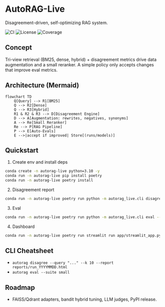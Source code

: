 # AutoRAG-Live

Disagreement-driven, self-optimizing RAG system.

![CI](https://img.shields.io/github/actions/workflow/status/rajatsainju2025/autorag-live/ci.yml?branch=main)
![License](https://img.shields.io/badge/license-MIT-green)
![Coverage](https://img.shields.io/badge/coverage-80%25+-brightgreen)

## Concept
Tri-view retrieval (BM25, dense, hybrid) + disagreement metrics drive data augmentation and a small reranker. A simple policy only accepts changes that improve eval metrics.

## Architecture (Mermaid)
```mermaid
flowchart TD
	Q[Query] --> R1[BM25]
	Q --> R2[Dense]
	Q --> R3[Hybrid]
	R1 & R2 & R3 --> D[Disagreement Engine]
	D --> A[Augmentation: rewrites, negatives, synonyms]
	A --> Re[Small Reranker]
	Re --> P[RAG Pipeline]
	P --> E[Auto-Evals]
	E -->|accept if improved| Store[(runs/models)]
```

## Quickstart
1. Create env and install deps
```bash
conda create -n autorag-live python=3.10 -y
conda run -n autorag-live pip install poetry
conda run -n autorag-live poetry install
```
2. Disagreement report
```bash
conda run -n autorag-live poetry run python -m autorag_live.cli disagree --query "the sun"
```
3. Eval
```bash
conda run -n autorag-live poetry run python -m autorag_live.cli eval --suite small
```
4. Dashboard
```bash
conda run -n autorag-live poetry run streamlit run app/streamlit_app.py
```

## CLI Cheatsheet
- `autorag disagree --query "..." --k 10 --report reports/run_YYYYMMDD.html`
- `autorag eval --suite small`

## Roadmap
- FAISS/Qdrant adapters, bandit hybrid tuning, LLM judges, PyPI release.
